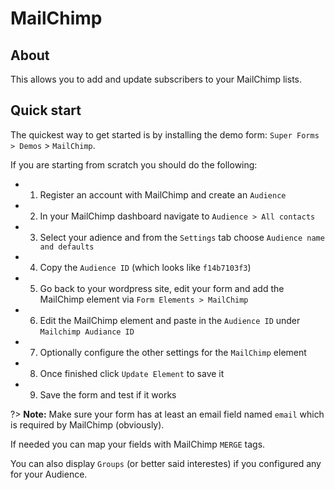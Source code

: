 # MailChimp

## About

This allows you to add and update subscribers to your MailChimp lists.

## Quick start

The quickest way to get started is by installing the demo form: `Super Forms > Demos` > `MailChimp`.

If you are starting from scratch you should do the following:

* 1. Register an account with MailChimp and create an `Audience`
* 2. In your MailChimp dashboard navigate to `Audience > All contacts`
* 3. Select your adience and from the `Settings` tab choose `Audience name and defaults`
* 4. Copy the `Audience ID` (which looks like `f14b7103f3`)
* 5. Go back to your wordpress site, edit your form and add the MailChimp element via `Form Elements > MailChimp`
* 6. Edit the MailChimp element and paste in the `Audience ID` under `Mailchimp Audiance ID`
* 7. Optionally configure the other settings for the `MailChimp` element
* 8. Once finished click `Update Element` to save it
* 9. Save the form and test if it works

?> **Note:** Make sure your form has at least an email field named `email` which is required by MailChimp (obviously).

If needed you can map your fields with MailChimp `MERGE` tags.

You can also display `Groups` (or better said interestes) if you configured any for your Audience.

